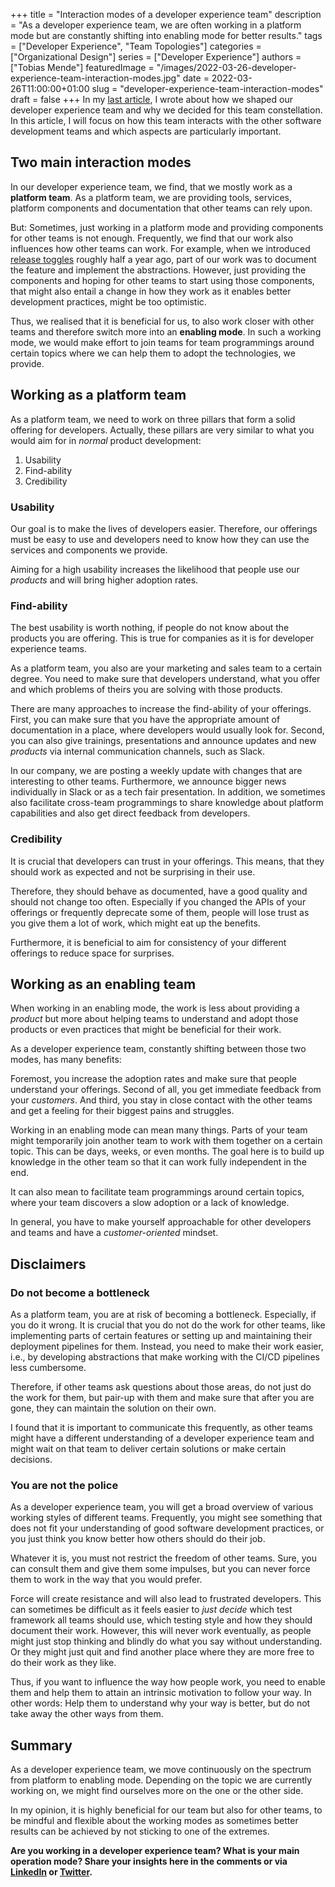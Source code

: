 +++ 
title = "Interaction modes of a developer experience team"
description = "As a developer experience team, we are often working in a platform mode but are constantly shifting into enabling mode for better results."
tags = ["Developer Experience", "Team Topologies"]
categories = ["Organizational Design"]
series = ["Developer Experience"]
authors = ["Tobias Mende"]
featuredImage = "/images/2022-03-26-developer-experience-team-interaction-modes.jpg"
date = 2022-03-26T11:00:00+01:00
slug = "developer-experience-team-interaction-modes"
draft = false
+++
In my [last article](/blog/developer-experience-team-shape/), I wrote about how we shaped our developer experience team and why we decided for this team constellation. In this article, I will focus on how this team interacts with the other software development teams and which aspects are particularly important.

## Two main interaction modes

In our developer experience team, we find, that we mostly work as a **platform team**. As a platform team, we are providing tools, services, platform components and documentation that other teams can rely upon.

But: Sometimes, just working in a platform mode and providing components for other teams is not enough. Frequently, we find that our work also influences how other teams can work. For example, when we introduced [release toggles](/blog/decoupling-deployments-and-releases/) roughly half a year ago, part of our work was to document the feature and implement the abstractions. However, just providing the components and hoping for other teams to start using those components, that might also entail a change in how they work as it enables better development practices, might be too optimistic.

Thus, we realised that it is beneficial for us, to also work closer with other teams and therefore switch more into an **enabling mode**. In such a working mode, we would make effort to join teams for team programmings around certain topics where we can help them to adopt the technologies, we provide.

## Working as a platform team

As a platform team, we need to work on three pillars that form a solid offering for developers. Actually, these pillars are very similar to what you would aim for in *normal* product development:
1. Usability
2. Find-ability
3. Credibility

### Usability
Our goal is to make the lives of developers easier. Therefore, our offerings must be easy to use and developers need to know how they can use the services and components we provide.

Aiming for a high usability increases the likelihood that people use our *products* and will bring higher adoption rates.

### Find-ability
The best usability is worth nothing, if people do not know about the products you are offering. This is true for companies as it is for developer experience teams.

As a platform team, you also are your marketing and sales team to a certain degree. You need to make sure that developers understand, what you offer and which problems of theirs you are solving with those products.

There are many approaches to increase the find-ability of your offerings. First, you can make sure that you have the appropriate amount of documentation in a place, where developers would usually look for. Second, you can also give trainings, presentations and announce updates and new *products* via internal communication channels, such as Slack.

In our company, we are posting a weekly update with changes that are interesting to other teams. Furthermore, we announce bigger news individually in Slack or as a tech fair presentation. In addition, we sometimes also facilitate cross-team programmings to share knowledge about platform capabilities and also get direct feedback from developers.

### Credibility
It is crucial that developers can trust in your offerings. This means, that they should work as expected and not be surprising in their use.

Therefore, they should behave as documented, have a good quality and should not change too often. Especially if you changed the APIs of your offerings or frequently deprecate some of them, people will lose trust as you give them a lot of work, which might eat up the benefits.

Furthermore, it is beneficial to aim for consistency of your different offerings to reduce space for surprises.

## Working as an enabling team
When working in an enabling mode, the work is less about providing a *product* but more about helping teams to understand and adopt those products or even practices that might be beneficial for their work.

As a developer experience team, constantly shifting between those two modes, has many benefits:

Foremost, you increase the adoption rates and make sure that people understand your offerings. Second of all, you get immediate feedback from your *customers*. And third, you stay in close contact with the other teams and get a feeling for their biggest pains and struggles.

Working in an enabling mode can mean many things. Parts of your team might temporarily join another team to work with them together on a certain topic. This can be days, weeks, or even months. The goal here is to build up knowledge in the other team so that it can work fully independent in the end.

It can also mean to facilitate team programmings around certain topics, where your team discovers a slow adoption or a lack of knowledge.

In general, you have to make yourself approachable for other developers and teams and have a *customer-oriented* mindset.

## Disclaimers
### Do not become a bottleneck
As a platform team, you are at risk of becoming a bottleneck. Especially, if you do it wrong. It is crucial that you do not do the work for other teams, like implementing parts of certain features or setting up and maintaining their deployment pipelines for them. Instead, you need to make their work easier, i.e., by developing abstractions that make working with the CI/CD pipelines less cumbersome.

Therefore, if other teams ask questions about those areas, do not just do the work for them, but pair-up with them and make sure that after you are gone, they can maintain the solution on their own.

I found that it is important to communicate this frequently, as other teams might have a different understanding of a developer experience team and might wait on that team to deliver certain solutions or make certain decisions.

### You are not the police
As a developer experience team, you will get a broad overview of various working styles of different teams. Frequently, you might see something that does not fit your understanding of good software development practices, or you just think you know better how others should do their job.

Whatever it is, you must not restrict the freedom of other teams. Sure, you can consult them and give them some impulses, but you can never force them to work in the way that you would prefer.

Force will create resistance and will also lead to frustrated developers. This can sometimes be difficult as it feels easier to *just decide* which test framework all teams should use, which testing style and how they should document their work. However, this will never work eventually, as people might just stop thinking and blindly do what you say without understanding. Or they might just quit and find another place where they are more free to do their work as they like.

Thus, if you want to influence the way how people work, you need to enable them and help them to attain an intrinsic motivation to follow your way. In other words: Help them to understand why your way is better, but do not take away the other ways from them.

## Summary

As a developer experience team, we move continuously on the spectrum from platform to enabling mode. Depending on the topic we are currently working on, we might find ourselves more on the one or the other side.

In my opinion, it is highly beneficial for our team but also for other teams, to be mindful and flexible about the working modes as sometimes better results can be achieved by not sticking to one of the extremes.

**Are you working in a developer experience team? What is your main operation mode? Share your insights here in the comments or via [LinkedIn](https://www.linkedin.com/in/tobiasmende/) or [Twitter](https://twitter.com/Tobias_Mende).**
